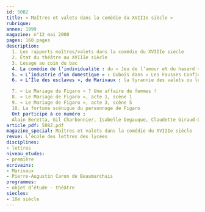 ```yaml
---
id: 5082
title: « Maîtres et valets dans la comédie du XVIIIe siècle »
rubrique: 
annee: 1999
magazine: n°12 mai 2000
pages: 160 pages
description: 
  1. Les rapports maîtres/valets dans la comédie du XVIIIe siècle
  2. État du théâtre au XVIIIe siècle
  3. Lesage au coin du bac
  4. La comédie de l’individualité : du « Jeu de l’amour et du hasard » au « Mariage de Figaro »
  5. « L’industrie d’un domestique » : Dubois dans « Les Fausses Confidences », de Marivaux
  6. « L’Île des esclaves », de Marivaux : la tyrannie des valets ou le « fantasme du maître »

  7. « Le Mariage de Figaro » ? Une affaire de femmes !
  8. « Le Mariage de Figaro », acte 1, scène 1
  9. « Le Mariage de Figaro », acte 3, scène 5
  10. La fortune scénique du personnage de Figaro
  Ont participé à ce numéro :
  Alain Beretta, Gil Charbonnier, Isabelle Degauque, Claudette Giraud-Lidy, Danielle Jaines, Colette Juilliard-Beaudan, Éloïse Lièvre, Nathalie Rizzoni, Anne Schneider, Yves Stalloni et Nadine Toursel
article_pdf: 5082.pdf
magazine_special: Maîtres et valets dans la comédie du XVIIIe siècle
revue: L’école des lettres des lycées
disciplines:
- lettres
niveau_etudes:
- première
ecrivains:
- Marivaux
- Pierre-Augustin Caron de Beaumarchais
programmes:
- objet d’étude - théâtre
siecles:
- 18e siècle
---
```

